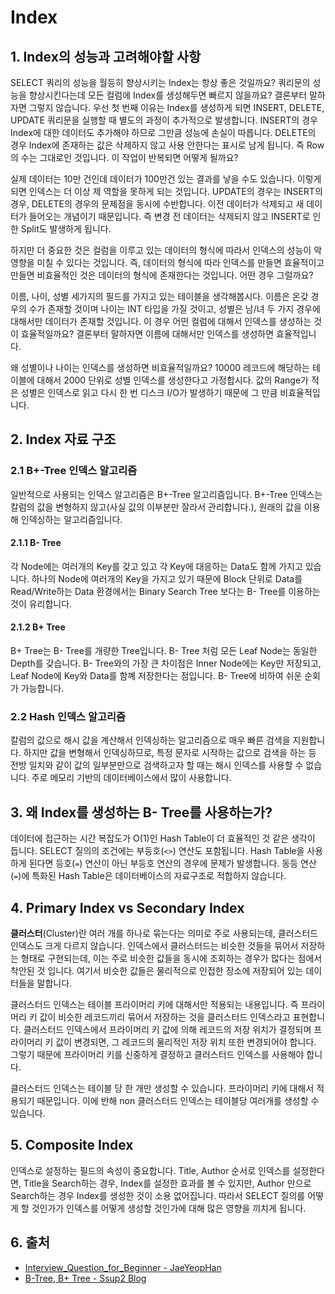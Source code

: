 # Index

## 1. Index의 성능과 고려해야할 사항

SELECT 쿼리의 성능을 월등히 향상시키는 Index는 항상 좋은 것일까요? 쿼리문의 성능을 향상시킨다는데 모든 컬럼에 Index를 생성해두면 빠르지 않을까요? 결론부터 말하자면 그렇지 않습니다. 우선 첫 번째 이유는 Index를 생성하게 되면 INSERT, DELETE, UPDATE 쿼리문을 실행할 때 별도의 과정이 추가적으로 발생합니다. INSERT의 경우 Index에 대한 데이터도 추가해야 하므로 그만큼 성능에 손실이 따릅니다. DELETE의 경우 Index에 존재하는 값은 삭제하지 않고 사용 안한다는 표시로 남게 됩니다. 즉 Row의 수는 그대로인 것입니다. 이 작업이 반복되면 어떻게 될까요?

실제 데이터는 10만 건인데 데이터가 100만건 있는 결과를 낳을 수도 있습니다. 이렇게 되면 인덱스는 더 이상 제 역할을 못하게 되는 것입니다. UPDATE의 경우는 INSERT의 경우, DELETE의 경우의 문제점을 동시에 수반합니다. 이전 데이터가 삭제되고 새 데이터가 들어오는 개념이기 때문입니다. 즉 변경 전 데이터는 삭제되지 않고 INSERT로 인한 Split도 발생하게 됩니다.

하지만 더 중요한 것은 컬럼을 이루고 있는 데이터의 형식에 따라서 인덱스의 성능이 악영향을 미칠 수 있다는 것입니다. 즉, 데이터의 형식에 따라 인덱스를 만들면 효율적이고 만들면 비효율적인 것은 데이터의 형식에 존재한다는 것입니다. 어떤 경우 그럴까요?

이름, 나이, 성별 세가지의 필드를 가지고 있는 테이블을 생각해봅시다. 이름은 온갖 경우의 수가 존재할 것이며 나이는 INT 타입을 가질 것이고, 성별은 남/녀 두 가지 경우에 대해서만 데이터가 존재할 것입니다. 이 경우 어떤 컬럼에 대해서 인덱스를 생성하는 것이 효율적일까요? 결론부터 말하자면 이름에 대해서만 인덱스를 생성하면 효율적입니다.

왜 성별이나 나이는 인덱스를 생성하면 비효율적일까요? 10000 레코드에 해당하는 테이블에 대해서 2000 단위로 성별 인덱스를 생성한다고 가정합시다. 값의 Range가 적은 성별은 인덱스로 읽고 다시 한 번 디스크 I/O가 발생하기 때문에 그 만큼 비효율적입니다.

## 2. Index 자료 구조

### 2.1 B+-Tree 인덱스 알고리즘

일반적으로 사용되는 인덱스 알고리즘은 B+-Tree 알고리즘입니다. B+-Tree 인덱스는 칼럼의 값을 변형하지 않고(사실 값의 이부분만 잘라서 관리합니다.), 원래의 값을 이용해 인덱싱하는 알고리즘입니다.

#### 2.1.1 B- Tree

각 Node에는 여러개의 Key를 갖고 있고 각 Key에 대응하는 Data도 함께 가지고 있습니다. 하나의 Node에 여러개의 Key을 가지고 있기 때문에 Block 단위로 Data를 Read/Write하는 Data 환경에서는 Binary Search Tree 보다는 B- Tree를 이용하는 것이 유리합니다.

#### 2.1.2 B+ Tree

B+ Tree는 B- Tree를 개량한 Tree입니다. B- Tree 처럼 모든 Leaf Node는 동일한 Depth를 갖습니다. B- Tree와의 가장 큰 차이점은 Inner Node에는 Key만 저장되고, Leaf Node에 Key와 Data를 함꼐 저장한다는 점입니다. B- Tree에 비하여 쉬운 순회가 가능합니다.

### 2.2 Hash 인덱스 알고리즘

칼럼의 값으로 해시 값을 계산해서 인덱싱하는 알고리즘으로 매우 빠른 검색을 지원합니다. 하지만 값을 변형해서 인덱싱하므로, 특정 문자로 시작하는 값으로 검색을 하는 등 전방 일치와 같이 값의 일부분만으로 검색하고자 할 때는 해시 인덱스를 사용할 수 없습니다. 주로 메모리 기반의 데이터베이스에서 많이 사용합니다.

## 3. 왜 Index를 생성하는 B- Tree를 사용하는가?

데이터에 접근하는 시간 복잡도가 O(1)인 Hash Table이 더 효율적인 것 같은 생각이 듭니다. SELECT 질의의 조건에는 부등호(`<>`) 연산도 포함됩니다. Hash Table을 사용하게 된다면 등호(`=`) 연산이 아닌 부등호 연산의 경우에 문제가 발생합니다. 동등 연산(`=`)에 특화된 Hash Table은 데이터베이스의 자료구조로 적합하지 않습니다.

## 4. Primary Index vs Secondary Index

**클러스터**(Cluster)란 여러 개를 하나로 묶는다는 의미로 주로 사용되는데, 클러스터드 인덱스도 크게 다르지 않습니다. 인덱스에서 클러스터드는 비슷한 것들을 묶어서 저장하는 형태로 구현되는데, 이는 주로 비슷한 값들을 동시에 조회하는 경우가 많다는 점에서 착안된 것 입니다. 여기서 비슷한 값들은 물리적으로 인접한 장소에 저장되어 있는 데이터들을 말합니다.

클러스터드 인덱스는 테이블 프라이머리 키에 대해서만 적용되는 내용입니다. 즉 프라이머리 키 값이 비슷한 레코드끼리 묶어서 저장하는 것을 클러스터드 인덱스라고 표현합니다. 클러스터드 인덱스에서 프라이머리 키 값에 의해 레코드의 저장 위치가 결정되며 프라이머리 키 값이 변경되면, 그 레코드의 물리적인 저장 위치 또한 변경되어야 합니다. 그렇기 때문에 프라이머리 키를 신중하게 결정하고 클러스터드 인덱스를 사용해야 합니다.

클러스터드 인덱스는 테이블 당 한 개만 생성할 수 있습니다. 프라이머리 키에 대해서 적용되기 때문입니다. 이에 반해 non 클러스터드 인덱스는 테이블당 여러개를 생성할 수 있습니다.

## 5. Composite Index

인덱스로 설정하는 필드의 속성이 중요합니다. Title, Author 순서로 인덱스를 설정한다면, Title을 Search하는 경우, Index를 설정한 효과를 볼 수 있지만, Author 만으로 Search하는 경우 Index를 생성한 것이 소용 없어집니다. 따라서 SELECT 질의를 어떻게 할 것인가가 인덱스를 어떻게 생성할 것인가에 대해 많은 영향을 끼치게 됩니다.

## 6. 출처

- [Interview_Question_for_Beginner - JaeYeopHan](https://github.com/JaeYeopHan/Interview_Question_for_Beginner/tree/master/Database#index)
- [B-Tree, B+ Tree - Ssup2 Blog](https://ssup2.github.io/theory_analysis/B_Tree_B+_Tree/)
